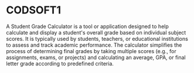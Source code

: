 # CODSOFT1
A Student Grade Calculator is a tool or application designed to help calculate and display a student's overall grade based on individual subject scores. It is typically used by students, teachers, or educational institutions to assess and track academic performance. The calculator simplifies the process of determining final grades by taking multiple scores (e.g., for assignments, exams, or projects) and calculating an average, GPA, or final letter grade according to predefined criteria.
